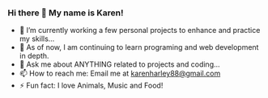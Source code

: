 ### Hi there 👋 My name is Karen!

- 🔭 I’m currently working a few personal projects to enhance and practice my skills...
- 🌱 As of now, I am continuing to learn programing and web development in depth.
- 💬 Ask me about ANYTHING related to projects and coding...
- 📫 How to reach me: Email me at karenharley88@gmail.com
- ⚡ Fun fact: I love Animals, Music and Food!

<!--
**KarenHarley/KarenHarley** is a ✨ _special_ ✨ repository because its `README.md` (this file) appears on your GitHub profile.

Here are some ideas to get you started:

- 🔭 I’m currently working on ...
- 🌱 I’m currently learning ...
- 👯 I’m looking to collaborate on ...
- 🤔 I’m looking for help with ...
- 💬 Ask me about ...
- 📫 How to reach me: ...
- 😄 Pronouns: ...
- ⚡ Fun fact: ...
-->
